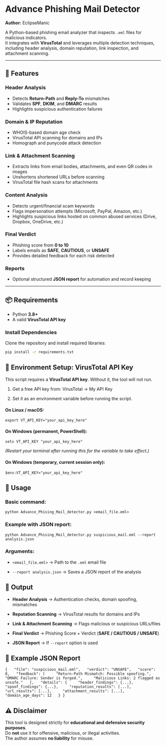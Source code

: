 # Advance Phishing Mail Detector

**Author:** EclipseManic  

A Python-based phishing email analyzer that inspects `.eml` files for malicious indicators.  
It integrates with **VirusTotal** and leverages multiple detection techniques, including header analysis, domain reputation, link inspection, and attachment scanning.  

---

## 🚀 Features

### Header Analysis
- Detects **Return-Path** and **Reply-To** mismatches  
- Validates **SPF**, **DKIM**, and **DMARC** results  
- Highlights suspicious authentication failures  

### Domain & IP Reputation
- WHOIS-based domain age check  
- VirusTotal API scanning for domains and IPs  
- Homograph and punycode attack detection  

### Link & Attachment Scanning
- Extracts links from email bodies, attachments, and even QR codes in images  
- Unshortens shortened URLs before scanning  
- VirusTotal file hash scans for attachments  

### Content Analysis
- Detects urgent/financial scam keywords  
- Flags impersonation attempts (Microsoft, PayPal, Amazon, etc.)  
- Highlights suspicious links hosted on common abused services (Drive, Dropbox, OneDrive, etc.)  

### Final Verdict
- Phishing score from **0 to 10**  
- Labels emails as **SAFE**, **CAUTIOUS**, or **UNSAFE**  
- Provides detailed feedback for each risk detected  

### Reports
- Optional structured **JSON report** for automation and record keeping  

---

## 📦 Requirements

- Python **3.8+**  
- A valid **VirusTotal API key**  

### Install Dependencies
Clone the repository and install required libraries:

```bash
pip install -r requirements.txt
```

## 🔑 Environment Setup: VirusTotal API Key

This script requires a **VirusTotal API key**. Without it, the tool will not run.

1.  Get a free API key from: VirusTotal → My API Key
    
2.  Set it as an environment variable before running the script.
    

#### On Linux / macOS:

`export VT_API_KEY="your_api_key_here"`

#### On Windows (permanent, PowerShell):

`setx VT_API_KEY "your_api_key_here"`

_(Restart your terminal after running this for the variable to take effect.)_

#### On Windows (temporary, current session only):

`$env:VT_API_KEY="your_api_key_here"`

## 🔧 Usage

### Basic command:

`python Advance_Phising_Mail_detector.py <email_file.eml>`

### Example with JSON report:

`python Advance_Phising_Mail_detector.py suspicious_mail.eml --report analysis.json`

### Arguments:

-   `<email_file.eml>` → Path to the `.eml` email file
    
-   `--report analysis.json` → Saves a JSON report of the analysis
    

## 📝 Output

-   **Header Analysis** → Authentication checks, domain spoofing, mismatches
    
-   **Reputation Scanning** → VirusTotal results for domains and IPs
    
-   **Link & Attachment Scanning** → Flags malicious or suspicious URLs/files
    
-   **Final Verdict** → Phishing Score + Verdict (**SAFE / CAUTIOUS / UNSAFE**)
    
-   **JSON Report** → If `--report` option is used
    

## 📂 Example JSON Report

`{   "file": "suspicious_mail.eml",   "verdict": "UNSAFE",   "score": 8,   "feedback": [     "Return-Path Mismatch: Possible spoofing.",     "DMARC Failure: Sender is forged.",     "Malicious Links: 2 flagged as unsafe."   ],   "details": {     "header_findings": {...},     "spoof_findings": {...},     "reputation_results": [...],     "url_results": [...],     "attachment_results": [...],     "domain_age_days": 12   } }`

## ⚠️ Disclaimer

This tool is designed strictly for **educational and defensive security purposes**.  
Do **not** use it for offensive, malicious, or illegal activities.  
The author assumes **no liability** for misuse.
